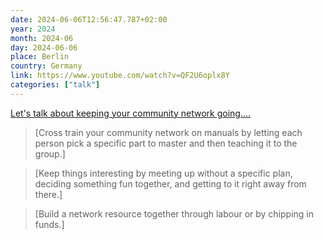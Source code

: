 ```yaml
---
date: 2024-06-06T12:56:47.787+02:00
year: 2024
month: 2024-06
day: 2024-06-06
place: Berlin
country: Germany
link: https://www.youtube.com/watch?v=QF2U6oplx8Y
categories: ["talk"]
---
```

[Let's talk about keeping your community network going....](https://www.youtube.com/watch?v=QF2U6oplx8Y)

> [Cross train your community network on manuals by letting each person pick a specific part to master and then teaching it to the group.]

> [Keep things interesting by meeting up without a specific plan, deciding something fun together, and getting to it right away from there.]

> [Build a network resource together through labour or by chipping in funds.]
